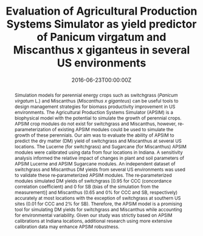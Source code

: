 ---
slug: "modelling-bioenergy-crops"
title: "Evaluation of Agricultural Production Systems Simulator as yield predictor of Panicum virgatum and Miscanthus x giganteus in several US environments"
authors:
- Ojeda JJ
- Volenec JJ
- Brouder SM
- Caviglia OP
- Agnusdei MG

date: "2016-06-23T00:00:00Z"
doi: "https://doi.org/10.1111/gcbb.12384"

# Schedule page publish date (NOT publication's date).
publishDate: "2016-06-23T00:00:00Z"

# Publication type.
# Legend: 0 = Uncategorized; 1 = Conference paper; 2 = Journal article;
# 3 = Preprint / Working Paper; 4 = Report; 5 = Book; 6 = Book section;
# 7 = Thesis; 8 = Patent
publication_types: ["2"]

# Publication name and optional abbreviated publication name.
publication: "GCB Bioenergy"
publication_short: ""

abstract: Simulation models for perennial energy crops such as switchgrass (_Panicum virgatum_ L.) and Miscanthus (_Miscanthus x giganteus_) can be useful tools to design management strategies for biomass productivity improvement in US environments. The Agricultural Production Systems Simulator (APSIM) is a biophysical model with the potential to simulate the growth of perennial crops. APSIM crop modules do not exist for switchgrass and Miscanthus, however, re‐parameterization of existing APSIM modules could be used to simulate the growth of these perennials. Our aim was to evaluate the ability of APSIM to predict the dry matter (DM) yield of switchgrass and Miscanthus at several US locations. The Lucerne (for switchgrass) and Sugarcane (for Miscanthus) APSIM modules were calibrated using data from four locations in Indiana. A sensitivity analysis informed the relative impact of changes in plant and soil parameters of APSIM Lucerne and APSIM Sugarcane modules. An independent dataset of switchgrass and Miscanthus DM yields from several US environments was used to validate these re‐parameterized APSIM modules. The re‐parameterized modules simulated DM yields of switchgrass [0.95 for CCC (concordance correlation coefficient) and 0 for SB (bias of the simulation from the measurement)] and Miscanthus (0.65 and 0% for CCC and SB, respectively) accurately at most locations with the exception of switchgrass at southern US sites (0.01 for CCC and 2% for SB). Therefore, the APSIM model is a promising tool for simulating DM yields for switchgrass and Miscanthus while accounting for environmental variability. Given our study was strictly based on APSIM calibrations at Indiana locations, additional research using more extensive calibration data may enhance APSIM robustness.

# Summary. An optional shortened abstract.
summary: We evaluated the ability of APSIM to predict the dry matter yield of switchgrass and Miscanthus at several US locations.

tags:
- Agricultural Production Systems Simulator
- Bioenergy
- Biomass
- Miscanthus
- Model re-parameterization,
- Switchgrass
- United States

featured: true

url_pdf: https://www.dropbox.com/s/r7vlut4eldi0ro3/Ojeda%20et%20al.%2C%202017%20GCBB.pdf?dl=0
url_code: ''
url_dataset: ''
url_poster: ''
url_project: ''
url_slides: ''
url_source: ''
url_video: ''

# Featured image
# To use, add an image named `featured.jpg/png` to your page's folder. 
image:
  caption: 'http://news.mit.edu/'
  focal_point: ""
  preview_only: false

# Associated Projects (optional).
#   Associate this publication with one or more of your projects.
#   Simply enter your project's folder or file name without extension.
#   E.g. `internal-project` references `content/project/internal-project/index.md`.
#   Otherwise, set `projects: []`.
projects:
- 

# Slides (optional).
#   Associate this publication with Markdown slides.
#   Simply enter your slide deck's filename without extension.
#   E.g. `slides: "example"` references `content/slides/example/index.md`.
#   Otherwise, set `slides: ""`.
slides: example
---